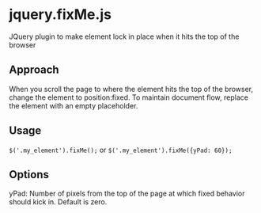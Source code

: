# jquery.fixMe.js
JQuery plugin to make element lock in place when it hits the top of the browser

## Approach
When you scroll the page to where the element hits the top of the browser, change
the element to position:fixed. To maintain document flow, replace the element with
an empty placeholder.

## Usage
`$('.my_element').fixMe();` 
or 
`$('.my_element').fixMe({yPad: 60});`
   
## Options
yPad: Number of pixels from the top of the page at which fixed behavior should kick in. Default is zero.
